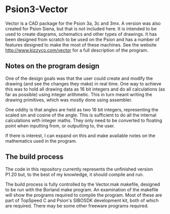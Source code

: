 # Psion3-Vector
Vector is a CAD package for the Psion 3a, 3c and 3mx.
A version was also created for Psion Siena, but that is not included here.
It is intended to be used to create diagrams, schematics
and other types of drawings.
It has been designed from scratch to be used on the Psion
and has a number of features designed to make the most of these machines.
See the website http://www.kizzyco.com/vector
for a full description of the program.

## Notes on the program design
One of the design goals was that the user could create and modify the drawing
(and see the changes they make) in real time.
One way to achieve this was to hold all drawing data as 16 bit integers
and do all calculations (as far as possible) using integer arithmetic.
This in turn meant writing the drawing primitives,
which was mostly done using assembler.

One oddity is that angles are held as two 16 bit integers,
representing the scaled sin and cosine of the angle.
This is sufficient to do all the internal calculations with integer maths.
They only need to be converted to floating point when inputting from,
or outputting to, the user.

If there is interest, I can expand on this and make available
notes on the mathematics used in the program.

## The build process
The code in this repository currently represents the unfinished version P1.20
but, to the best of my knowledge, it should compile and run. 

The build process is fully controlled by the Vector.mak makefile,
designed to be run with the Borland make program.
An examination of the makefile will show the programs required
to compile the program.
Most of these are part of TopSpeed C and Psion's SIBOSDK development kit,
both of which are required. There may be some other freeware programs required.
